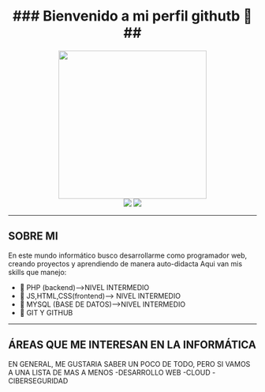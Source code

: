  <div align="center">
 <h1 align="center">### Bienvenido a mi perfil githutb 👋 ##</h1>
  <img src="https://media.giphy.com/media/v1.Y2lkPTc5MGI3NjExYzZhNDNlNmY4MzIwYTIyYWFmMTVmODEyYzdmYjliNDc2MDBlZTAzZSZjdD1n/fr4GKfJFL92G3z1LkV/giphy.gif" width='300' />
</div>
<!--REDES SOCIALES-->
<div align="center">
 <a href="https://www.linkedin.com/in/danieljimenezjl19/" target="_blank"><img src="https://img.shields.io/badge/-LINKEDIN-informational"/></a>
 <a href="https://danieljimenezl.netlify.app/"><img src="https://img.shields.io/badge/-MI%20SITIO%20WEB-brightgreen"/></a>
 </div>

 <!--ABOUT ME -->
 ---
<h2>SOBRE MI</h2>
En este mundo informático busco desarrollarme como programador web, creando proyectos y aprendiendo de manera
auto-didacta
Aqui van mis skills que manejo:

- 🔭 PHP (backend)-->NIVEL INTERMEDIO
- 🌱 JS,HTML,CSS(frontend)--> NIVEL INTERMEDIO
- 👯 MYSQL (BASE DE DATOS)-->NIVEL INTERMEDIO
- 🤔 GIT Y GITHUB 
---
<h2>ÁREAS QUE ME INTERESAN EN LA INFORMÁTICA</h2>
  EN GENERAL, ME GUSTARIA SABER UN POCO DE TODO, PERO SI VAMOS A UNA LISTA DE MAS A MENOS
            -DESARROLLO WEB
            -CLOUD  
            -CIBERSEGURIDAD
